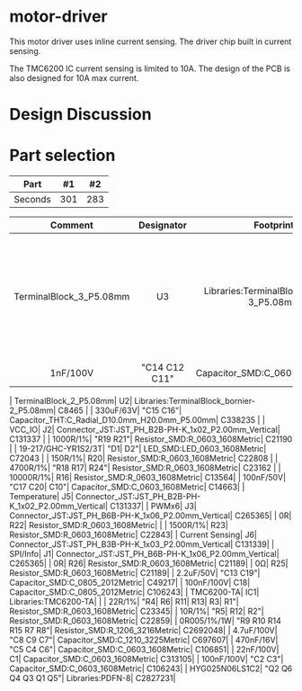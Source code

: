 # motor-driver

This motor driver uses inline current sensing.  The driver chip built in current sensing.

The TMC6200 IC current sensing is limited to 10A.  The design of the PCB is also designed for 10A max current.

# Design Discussion

# Part selection

|  Part    |  #1  |  #2  | 
|  :---:   |  :-: |  :-: | 
|  Seconds |  301 |  283 | 

| Comment| Designator| Footprint| Discussion | 
| :---:  | :-:       | :-:      |  :-: |
| TerminalBlock_3_P5.08mm| U3| Libraries:TerminalBlock_bornier-3_P5.08mm| dasfa asfas asf as fas fsaf sa fsadf sdaf sadf dfdf asfdsaf sadf  sdafsad fsadf sa fsafd sa f | 
| 1nF/100V| "C14 C12 C11"| Capacitor_SMD:C_0603_1608Metric| C342905 |

| TerminalBlock_2_P5.08mm| U2| Libraries:TerminalBlock_bornier-2_P5.08mm| C8465 | 
| 330uF/63V| "C15 C16"| Capacitor_THT:C_Radial_D10.0mm_H20.0mm_P5.00mm| C338235 | 
| VCC_IO| J2| Connector_JST:JST_PH_B2B-PH-K_1x02_P2.00mm_Vertical| C131337 | 
| 1000R/1%| "R19 R21"| Resistor_SMD:R_0603_1608Metric| C21190 | 
| 19-217/GHC-YR1S2/3T| "D1| D2"| LED_SMD:LED_0603_1608Metric| C72043 | 
| 150R/1%| R20| Resistor_SMD:R_0603_1608Metric| C22808 | 
| 4700R/1%| "R18 R17| R24"| Resistor_SMD:R_0603_1608Metric| C23162 | 
| 10000R/1%| R16| Resistor_SMD:R_0603_1608Metric| C13564| 
| 100nF/50V| "C17 C20| C10"| Capacitor_SMD:C_0603_1608Metric| C14663| 
| Temperature| J5| Connector_JST:JST_PH_B2B-PH-K_1x02_P2.00mm_Vertical| C131337| 
| PWMx6| J3| Connector_JST:JST_PH_B6B-PH-K_1x06_P2.00mm_Vertical| C265365| 
| 0R| R22| Resistor_SMD:R_0603_1608Metric| | 
| 1500R/1%| R23| Resistor_SMD:R_0603_1608Metric| C22843| 
| Current Sensing| J6| Connector_JST:JST_PH_B3B-PH-K_1x03_P2.00mm_Vertical| C131339| 
| SPI/Info| J1| Connector_JST:JST_PH_B6B-PH-K_1x06_P2.00mm_Vertical| C265365| 
| 0R| R26| Resistor_SMD:R_0603_1608Metric| C21189| 
| 0Ω| R25| Resistor_SMD:R_0603_1608Metric| C21189| 
| 2.2uF/50V| "C13 C19"| Capacitor_SMD:C_0805_2012Metric| C49217| 
| 100nF/100V| C18| Capacitor_SMD:C_0805_2012Metric| C106243| 
| TMC6200-TA| IC1| Libraries:TMC6200-TA| | 
| 22R/1%| "R4| R6| R11| R13| R3| R1"| Resistor_SMD:R_0603_1608Metric| C23345| 
| 10R/1%| "R5| R12| R2"| Resistor_SMD:R_0603_1608Metric| C22859| 
| 0R005/1%/1W| "R9 R10 R14 R15 R7 R8"| Resistor_SMD:R_1206_3216Metric| C2692048| 
| 4.7uF/100V| "C8 C9 C7"| Capacitor_SMD:C_1210_3225Metric| C697607| 
| 470nF/16V| "C5 C4 C6"| Capacitor_SMD:C_0603_1608Metric| C106851| 
| 22nF/100V| C1| Capacitor_SMD:C_0603_1608Metric| C313105| 
| 100nF/100V| "C2 C3"| Capacitor_SMD:C_0603_1608Metric| C106243| 
| HYG025N06LS1C2| "Q2 Q6 Q4 Q3 Q1 Q5"| Libraries:PDFN-8| C2827231| 
